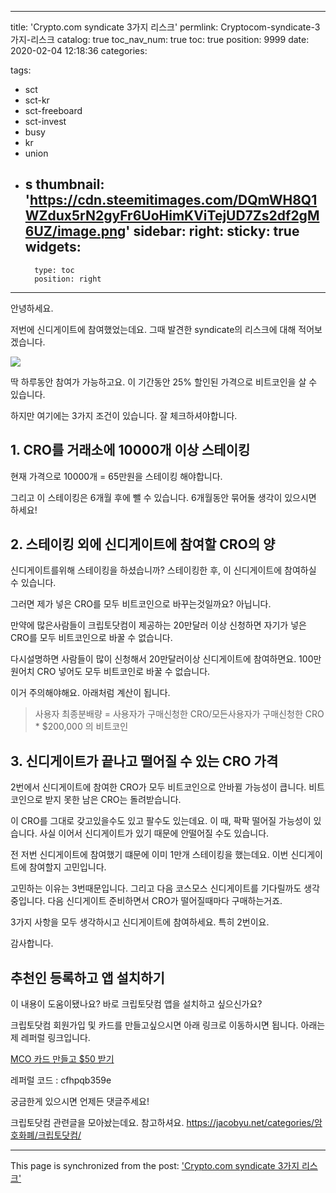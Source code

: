 
---
title: 'Crypto.com syndicate 3가지 리스크'
permlink: Cryptocom-syndicate-3가지-리스크
catalog: true
toc_nav_num: true
toc: true
position: 9999
date: 2020-02-04 12:18:36
categories:

tags:
- sct
- sct-kr
- sct-freeboard
- sct-invest
- busy
- kr
- union
- s
thumbnail: 'https://cdn.steemitimages.com/DQmWH8Q1WZdux5rN2gyFr6UoHimKViTejUD7Zs2df2gM6UZ/image.png'
sidebar:
    right:
        sticky: true
widgets:
    -
        type: toc
        position: right
---


안녕하세요.

저번에 신디게이트에 참여했었는데요. 그때 발견한 
 syndicate의 리스크에 대해 적어보겠습니다.

![](https://cdn.steemitimages.com/DQmWH8Q1WZdux5rN2gyFr6UoHimKViTejUD7Zs2df2gM6UZ/image.png)

딱 하루동안 참여가 가능하고요. 이 기간동안 25% 할인된 가격으로 비트코인을 살 수 있습니다.

하지만 여기에는 3가지 조건이 있습니다.  잘 체크하셔야합니다.

## 1. CRO를 거래소에 10000개 이상 스테이킹

현재 가격으로 10000개 = 65만원을 스테이킹 해야합니다.

그리고 이 스테이킹은 6개월 후에 뺄 수 있습니다.  6개월동안 묶어둘 생각이 있으시면 하세요!

## 2. 스테이킹 외에 신디게이트에 참여할 CRO의 양

신디게이트를위해 스테이킹을 하셨습니까? 스테이킹한 후, 이 신디게이트에 참여하실 수 있습니다.

그러면 제가 넣은 CRO를 모두 비트코인으로 바꾸는것일까요? 아닙니다.

만약에 많은사람들이 크립토닷컴이 제공하는 20만달러 이상 신청하면 자기가 넣은 CRO를 모두 비트코인으로 바꿀 수 없습니다.

다시설명하면 사람들이 많이 신청해서 20만달러이상 신디게이트에 참여하면요. 100만원어치 CRO 넣어도 모두 비트코인로 바꿀 수 없습니다. 

이거 주의해야해요. 아래처럼 계산이 됩니다.

> 사용자 최종분배량 = 사용자가 구매신청한 CRO/모든사용자가 구매신청한 CRO * $200,000 의 비트코인

## 3. 신디게이트가 끝나고 떨어질 수 있는 CRO 가격

2번에서 신디게이트에 참여한 CRO가 모두 비트코인으로 안바뀔 가능성이 큽니다. 비트코인으로 받지 못한 남은 CRO는 돌려받습니다. 

이 CRO를 그대로 갖고있을수도 있고 팔수도 있는데요. 이 때, 팍팍 떨어질 가능성이 있습니다. 사실 이어서 신디게이트가 있기 때문에 안떨어질 수도 있습니다.

전 저번 신디게이트에 참여했기 떄문에 이미 1만개 스테이킹을 했는데요. 이번 신디게이트에 참여할지 고민입니다.

고민하는 이유는 3번때문입니다. 그리고 다음 코스모스 신디게이트를 기다릴까도 생각중입니다. 
다음 신디게이트 준비하면서 CRO가 떨어질때마다 구매하는거죠. 

3가지 사항을 모두 생각하시고 신디게이트에 참여하세요. 특히 2번이요.

감사합니다.


## 추천인 등록하고 앱 설치하기
이 내용이 도움이됐나요?
바로 크립토닷컴 앱을 설치하고 싶으신가요?

크립토닷컴 회원가입 및 카드를 만들고싶으시면 아래 링크로 이동하시면 됩니다.
아래는 제 레퍼럴 링크입니다.  

[MCO 카드 만들고 $50 받기](https://platinum.crypto.com/r/cfhpqb359e)  

레퍼럴 코드 : cfhpqb359e

궁금한게 있으시면 언제든 댓글주세요!

크립토닷컴 관련글을 모아놨는데요. 참고하셔요.
https://jacobyu.net/categories/암호화폐/크립토닷컴/

- - -

This page is synchronized from the post: ['Crypto.com syndicate 3가지 리스크'](https://steempeak.com/@jacobyu/crypto-com-syndicate-3)
